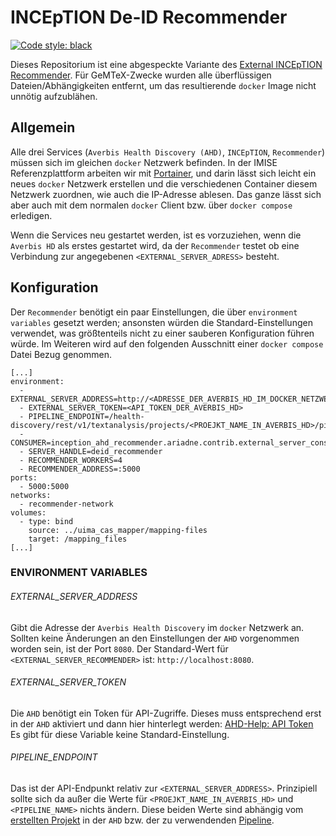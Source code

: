 # INCEpTION De-ID Recommender

[![Code style: black](https://img.shields.io/badge/code%20style-black-000000.svg)](https://github.com/psf/black)

Dieses Repositorium ist eine abgespeckte Variante des
[External INCEpTION Recommender](https://github.com/inception-project/inception-external-recommender).
Für GeMTeX-Zwecke wurden alle überflüssigen Dateien/Abhängigkeiten entfernt,
um das resultierende `docker` Image nicht unnötig aufzublähen.

## Allgemein
Alle drei Services (`Averbis Health Discovery (AHD)`, `INCEpTION`, `Recommender`) müssen sich im gleichen `docker` Netzwerk befinden.
In der IMISE Referenzplattform arbeiten wir mit [Portainer](https://www.portainer.io/),
und darin lässt sich leicht ein neues `docker` Netzwerk erstellen und die verschiedenen Container diesem Netzwerk zuordnen, wie auch die IP-Adresse ablesen.
Das ganze lässt sich aber auch mit dem normalen `docker` Client bzw. über `docker compose` erledigen.  

Wenn die Services neu gestartet werden, ist es vorzuziehen, wenn die `Averbis HD` als erstes gestartet wird,
da der `Recommender` testet ob eine Verbindung zur angegebenen `<EXTERNAL_SERVER_ADRESS>` besteht.

## Konfiguration
Der `Recommender` benötigt ein paar Einstellungen, die über `environment variables` gesetzt werden;
ansonsten würden die Standard-Einstellungen verwendet, was größtenteils nicht zu einer sauberen Konfiguration führen würde.
Im Weiteren wird auf den folgenden Ausschnitt einer `docker compose` Datei Bezug genommen.
```
[...]
environment:
  - EXTERNAL_SERVER_ADDRESS=http://<ADRESSE_DER_AVERBIS_HD_IM_DOCKER_NETZWERK>:8080
  - EXTERNAL_SERVER_TOKEN=<API_TOKEN_DER_AVERBIS_HD>
  - PIPELINE_ENDPOINT=/health-discovery/rest/v1/textanalysis/projects/<PROEJKT_NAME_IN_AVERBIS_HD>/pipelines/<PIPELINE_NAME>/analyseText
  - CONSUMER=inception_ahd_recommender.ariadne.contrib.external_server_consumer.MappingConsumer::/mapping_files/<MAPPING_FILE>
  - SERVER_HANDLE=deid_recommender
  - RECOMMENDER_WORKERS=4
  - RECOMMENDER_ADDRESS=:5000
ports:
  - 5000:5000
networks:
  - recommender-network
volumes:
  - type: bind
    source: ../uima_cas_mapper/mapping-files
    target: /mapping_files
[...]
```

### ENVIRONMENT VARIABLES
###### EXTERNAL_SERVER_ADDRESS
Gibt die Adresse der `Averbis Health Discovery` im `docker` Netzwerk an. Sollten keine Änderungen an den Einstellungen der `AHD` vorgenommen worden sein,
ist der Port `8080`. Der Standard-Wert für `<EXTERNAL_SERVER_RECOMMENDER>` ist: `http://localhost:8080`.

###### EXTERNAL_SERVER_TOKEN
Die `AHD` benötigt ein Token für API-Zugriffe. Dieses muss entsprechend erst in der `AHD` aktiviert und dann hier hinterlegt werden:
[AHD-Help: API Token](https://help.averbis.com/health-discovery/user-manual/#HealthDiscoveryUserManualVersion6.20-ApplicationInterface:RESTAPI)
Es gibt für diese Variable keine Standard-Einstellung.

###### PIPELINE_ENDPOINT
Das ist der API-Endpunkt relativ zur `<EXTERNAL_SERVER_ADDRESS>`. Prinzipiell sollte sich da außer die Werte für
`<PROEJKT_NAME_IN_AVERBIS_HD>` und `<PIPELINE_NAME>` nichts ändern. Diese beiden Werte sind abhängig vom
[erstellten Projekt](https://help.averbis.com/health-discovery/user-manual/#HealthDiscoveryUserManualVersion6.20-LogintoHealthDiscoveryandcreateaproject)
in der `AHD` bzw. der zu verwendenden
[Pipeline](https://help.averbis.com/health-discovery/user-manual/#HealthDiscoveryUserManualVersion6.20-PipelineConfiguration).